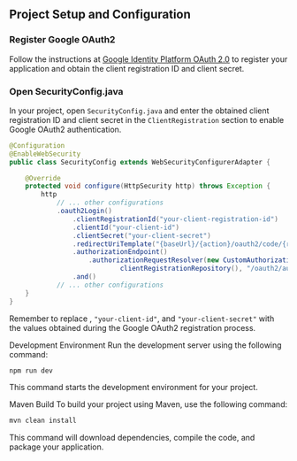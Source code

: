 <h2>Project Setup and Configuration</h2>

<h3>Register Google OAuth2</h3>
<p>Follow the instructions at <a href="https://developers.google.com/identity/protocols/oauth2" target="_blank">Google Identity Platform OAuth 2.0</a> to register your application and obtain the client registration ID and client secret.</p>

<h3>Open SecurityConfig.java</h3>
<p>In your project, open <code>SecurityConfig.java</code> and enter the obtained client registration ID and client secret in the <code>ClientRegistration</code> section to enable Google OAuth2 authentication.</p>

```java
@Configuration
@EnableWebSecurity
public class SecurityConfig extends WebSecurityConfigurerAdapter {

    @Override
    protected void configure(HttpSecurity http) throws Exception {
        http
            // ... other configurations
            .oauth2Login()
                .clientRegistrationId("your-client-registration-id")
                .clientId("your-client-id")
                .clientSecret("your-client-secret")
                .redirectUriTemplate("{baseUrl}/{action}/oauth2/code/{registrationId}")
                .authorizationEndpoint()
                    .authorizationRequestResolver(new CustomAuthorizationRequestResolver(
                            clientRegistrationRepository(), "/oauth2/authorize-client"))
                .and()
            // ... other configurations
    }
}
```

Remember to replace , `"your-client-id"`, and `"your-client-secret"` with the values obtained during the Google OAuth2 registration process. 


Development Environment
Run the development server using the following command:
```bash
npm run dev
```
This command starts the development environment for your project.

Maven Build
To build your project using Maven, use the following command:

```bash
mvn clean install
```
This command will download dependencies, compile the code, and package your application.
